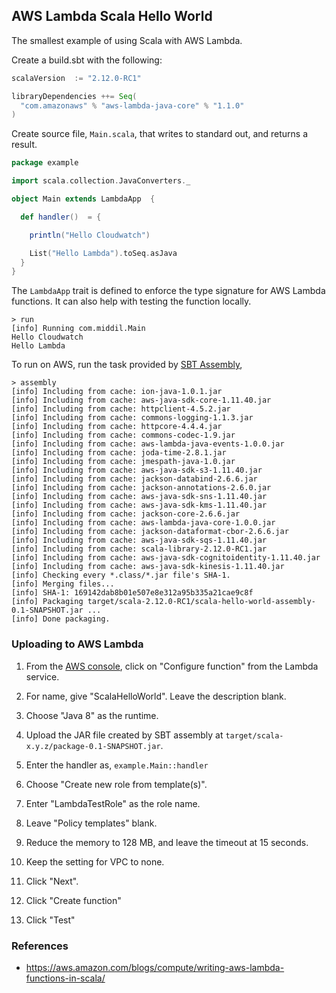 ## AWS Lambda Scala Hello World

The smallest example of using Scala with AWS Lambda.

Create a build.sbt with the following:

```scala
scalaVersion  := "2.12.0-RC1"

libraryDependencies ++= Seq(
  "com.amazonaws" % "aws-lambda-java-core" % "1.1.0"
)
```

Create source file, `Main.scala`, that writes to standard out, and
returns a result.

```scala
package example

import scala.collection.JavaConverters._

object Main extends LambdaApp  {

  def handler()  = {

    println("Hello Cloudwatch")

    List("Hello Lambda").toSeq.asJava
  }
}
```

The `LambdaApp` trait is defined to enforce the type signature for AWS
Lambda functions.  It can also help with testing the function locally.

```
> run
[info] Running com.middil.Main 
Hello Cloudwatch
Hello Lambda
```

To run on AWS, run the task provided by
[SBT Assembly](http://github.com/sbt/sbt-assembly),

```
> assembly
[info] Including from cache: ion-java-1.0.1.jar
[info] Including from cache: aws-java-sdk-core-1.11.40.jar
[info] Including from cache: httpclient-4.5.2.jar
[info] Including from cache: commons-logging-1.1.3.jar
[info] Including from cache: httpcore-4.4.4.jar
[info] Including from cache: commons-codec-1.9.jar
[info] Including from cache: aws-lambda-java-events-1.0.0.jar
[info] Including from cache: joda-time-2.8.1.jar
[info] Including from cache: jmespath-java-1.0.jar
[info] Including from cache: aws-java-sdk-s3-1.11.40.jar
[info] Including from cache: jackson-databind-2.6.6.jar
[info] Including from cache: jackson-annotations-2.6.0.jar
[info] Including from cache: aws-java-sdk-sns-1.11.40.jar
[info] Including from cache: aws-java-sdk-kms-1.11.40.jar
[info] Including from cache: jackson-core-2.6.6.jar
[info] Including from cache: aws-lambda-java-core-1.0.0.jar
[info] Including from cache: jackson-dataformat-cbor-2.6.6.jar
[info] Including from cache: aws-java-sdk-sqs-1.11.40.jar
[info] Including from cache: scala-library-2.12.0-RC1.jar
[info] Including from cache: aws-java-sdk-cognitoidentity-1.11.40.jar
[info] Including from cache: aws-java-sdk-kinesis-1.11.40.jar
[info] Checking every *.class/*.jar file's SHA-1.
[info] Merging files...
[info] SHA-1: 169142dab8b01e507e8e312a95b335a21cae9c8f
[info] Packaging target/scala-2.12.0-RC1/scala-hello-world-assembly-0.1-SNAPSHOT.jar ...
[info] Done packaging.
```

### Uploading to AWS Lambda

1. From the [AWS console](https://console.aws.amazon.com), click on
"Configure function" from the Lambda service.

1. For name, give "ScalaHelloWorld".  Leave the description blank.

1. Choose "Java 8" as the runtime.

1. Upload the JAR file created by SBT assembly at
`target/scala-x.y.z/package-0.1-SNAPSHOT.jar`.

1. Enter the handler as, `example.Main::handler`

1. Choose "Create new role from template(s)".

1. Enter "LambdaTestRole" as the role name.

1. Leave "Policy templates" blank.

1. Reduce the memory to 128 MB, and leave the timeout at 15 seconds.

1. Keep the setting for VPC to none.

1. Click "Next".

1. Click "Create function"

1. Click "Test"

### References

- https://aws.amazon.com/blogs/compute/writing-aws-lambda-functions-in-scala/
